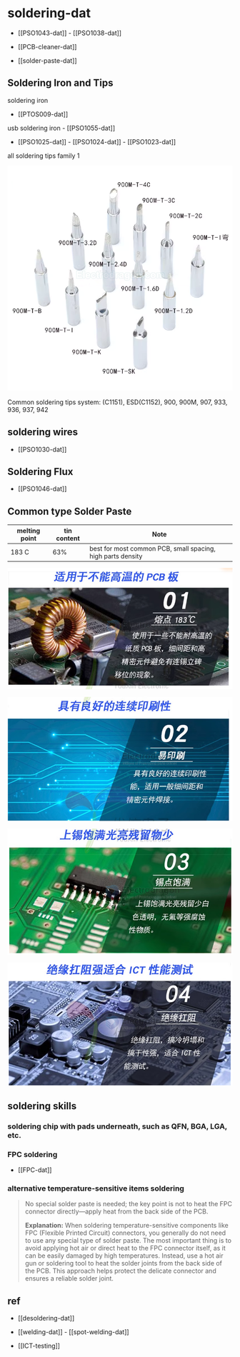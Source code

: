 # soldering-dat

- [[PSO1043-dat]] - [[PSO1038-dat]]

- [[PCB-cleaner-dat]]

- [[solder-paste-dat]]

## Soldering Iron and Tips 

soldering iron 
- [[PTOS009-dat]]

usb soldering iron - [[PSO1055-dat]]

- [[PSO1025-dat]] - [[PSO1024-dat]] - [[PSO1023-dat]]

all soldering tips family 1 

![](2025-03-04-14-13-55.png)

Common soldering tips system: (C1151), ESD(C1152), 900, 900M, 907, 933, 936, 937, 942


## soldering wires 

- [[PSO1030-dat]]




## Soldering Flux 

- [[PSO1046-dat]]








## Common type Solder Paste 

| melting point | tin content | Note                                                        |
| ------------- | ----------- | ----------------------------------------------------------- |
| 183 C         | 63%         | best for most common PCB, small spacing, high parts density |


![](2024-02-17-16-19-00.png)

![](2024-02-17-16-20-20.png)

![](2024-02-17-16-20-38.png)

![](2024-02-17-16-20-49.png)

## soldering skills 

### soldering chip with pads underneath, such as QFN, BGA, LGA, etc.

### FPC soldering 

- [[FPC-dat]]

### alternative temperature-sensitive items soldering


> No special solder paste is needed; the key point is not to heat the FPC connector directly—apply heat from the back side of the PCB.
> 
> **Explanation:**
> When soldering temperature-sensitive components like FPC (Flexible Printed Circuit) connectors, you generally do not need to use any special type of solder paste. The most important thing is to avoid applying hot air or direct heat to the FPC connector itself, as it can be easily damaged by high temperatures. 
> Instead, use a hot air gun or soldering tool to heat the solder joints from the back side of the PCB. This approach helps protect the delicate connector and ensures a reliable solder joint.

## ref 

- [[desoldering-dat]]

- [[welding-dat]] - [[spot-welding-dat]]

- [[ICT-testing]]